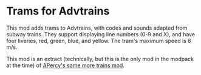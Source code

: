 # Trams for Advtrains

This mod adds trams to Advtrains, with codes and sounds adapted from subway trains. They support displaying line numbers (0-9 and X), and have four liveries, red, green, blue, and yellow. The tram's maximum speed is 8 m/s.

This mod is an extract (technically, but this is the only mod in the modpack at the time) of [APercy's some more trains mod](https://github.com/APercy/some_more_trains).
